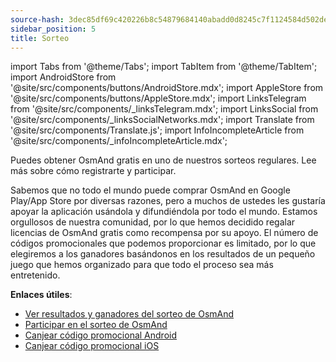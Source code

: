 ```yaml
---
source-hash: 3dec85df69c420226b8c54879684140abadd0d8245c7f1124584d502de7a8674
sidebar_position: 5
title: Sorteo
---
```

import Tabs from '@theme/Tabs';
import TabItem from '@theme/TabItem';
import AndroidStore from '@site/src/components/buttons/AndroidStore.mdx';
import AppleStore from '@site/src/components/buttons/AppleStore.mdx';
import LinksTelegram from '@site/src/components/_linksTelegram.mdx';
import LinksSocial from '@site/src/components/_linksSocialNetworks.mdx';
import Translate from '@site/src/components/Translate.js';
import InfoIncompleteArticle from '@site/src/components/_infoIncompleteArticle.mdx';


Puedes obtener OsmAnd gratis en uno de nuestros sorteos regulares. Lee más sobre cómo registrarte y participar.

Sabemos que no todo el mundo puede comprar OsmAnd en Google Play/App Store por diversas razones, pero a muchos de ustedes les gustaría apoyar la aplicación usándola y difundiéndola por todo el mundo. Estamos orgullosos de nuestra comunidad, por lo que hemos decidido regalar licencias de OsmAnd gratis como recompensa por su apoyo. El número de códigos promocionales que podemos proporcionar es limitado, por lo que elegiremos a los ganadores basándonos en los resultados de un pequeño juego que hemos organizado para que todo el proceso sea más entretenido.

**Enlaces útiles**:
- [Ver resultados y ganadores del sorteo de OsmAnd](https://osmand.net/giveaway/)
- [Participar en el sorteo de OsmAnd](https://osmand.net/giveaway/)
- [Canjear código promocional Android](https://support.google.com/googleplay/answer/3422659?hl)
- [Canjear código promocional iOS](https://support.apple.com/en-gb/HT201209)